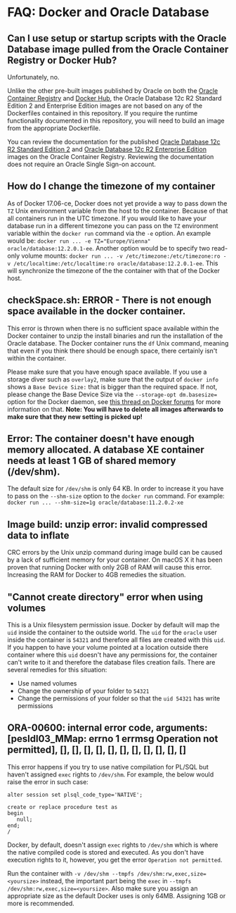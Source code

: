 # FAQ: Docker and Oracle Database

## Can I use setup or startup scripts with the Oracle Database image pulled from the Oracle Container Registry or Docker Hub?
Unfortunately, no. 

Unlike the other pre-built images published by Oracle on both the [Oracle Container Registry](https://container-registry.oracle.com) and [Docker Hub](https://hub.docker.com/search?q=oracle&type=image&image_filter=store), the Oracle Database 12c R2 Standard Edition 2 and Enterprise Edition images are not based on any of the Dockerfiles contained in this repository. If you require the runtime functionality documented in this repository, you will need to build an image from the appropriate Dockerfile. 

You can review the documentation for the published [Oracle Database 12c R2 Standard Edition 2](https://container-registry.oracle.com/pls/apex/f?p=113:4:115514266578664::NO:4:P4_REPOSITORY,AI_REPOSITORY,AI_REPOSITORY_NAME,P4_REPOSITORY_NAME,P4_EULA_ID,P4_BUSINESS_AREA_ID:8,8,Oracle%20Database%20Standard%20Edition%202,Oracle%20Database%20Standard%20Edition%202,1,0&cs=3M7OZKUYUdXrhRcqDYvjcNMWxeKHvx6UsXuvffUQ_Jzxp3L23ABb0HfUj6WwrUFwCIOcQQJi9fvA5cNYNtaZTkw) and [Oracle Database 12c R2 Enterprise Edition](https://container-registry.oracle.com/pls/apex/f?p=113:4:115514266578664::NO:4:P4_REPOSITORY,AI_REPOSITORY,AI_REPOSITORY_NAME,P4_REPOSITORY_NAME,P4_EULA_ID,P4_BUSINESS_AREA_ID:9,9,Oracle%20Database%20Enterprise%20Edition,Oracle%20Database%20Enterprise%20Edition,1,0&cs=3lBoxWZ5InuJuWk8u1uRtc6CDKy3bKfdwUFF4uxS8sl3_E5PEGVWIZxntjcUezVRaePRKf3M8vTVdZifwndd37g) images on the Oracle Container Registry. Reviewing the documentation does not require an Oracle Single Sign-on account.


## How do I change the timezone of my container
As of Docker 17.06-ce, Docker does not yet provide a way to pass down the `TZ` Unix environment variable from the host to the container. Because of that all containers run in the UTC timezone. If you would like to have your database run in a different timezone you can pass on the `TZ` environment variable within the `docker run` command via the `-e` option. An example would be: `docker run ... -e TZ="Europe/Vienna" oracle/database:12.2.0.1-ee`. Another option would be to specify two read-only volume mounts: `docker run ... -v /etc/timezone:/etc/timezone:ro -v /etc/localtime:/etc/localtime:ro oracle/database:12.2.0.1-ee`. This will synchronize the timezone of the the container with that of the Docker host.

## checkSpace.sh: ERROR - There is not enough space available in the docker container.
This error is thrown when there is no sufficient space available within the Docker container to unzip the install binaries and run the installation of the Oracle database. The Docker container runs the `df` Unix command, meaning that even if you think there should be enough space, there certainly isn't within the container.  

Please make sure that you have enough space available. If you use a storage diver such as `overlay2`, make sure that the output of `docker info` shows a `Base Device Size:` that is bigger than the required space. If not, please change the Base Device Size via the `--storage-opt dm.basesize=` option for the Docker daemon, see [this thread on Docker forums](https://forums.docker.com/t/increase-container-volume-disk-size/1652/4) for more information on that. **Note: You will have to delete all images afterwards to make sure that they new setting is picked up!**

## Error: The container doesn't have enough memory allocated. A database XE container needs at least 1 GB of shared memory (/dev/shm).
The default size for `/dev/shm` is only 64 KB. In order to increase it you have to pass on the `--shm-size` option to the `docker run` command. For example: `docker run ... --shm-size=1g oracle/database:11.2.0.2-xe`

## Image build: unzip error: invalid compressed data to inflate
CRC errors by the Unix unzip command during image build can be caused by a lack of sufficient memory for your container. On macOS X it has been proven that running Docker with only 2GB of RAM will cause this error. Increasing the RAM for Docker to 4GB remedies the situation.

## "Cannot create directory" error when using volumes
This is a Unix filesystem permission issue. Docker by default will map the `uid` inside the container to the outside world. The `uid` for the `oracle` user inside the container is `54321` and therefore all files are created with this `uid`. If you happen to have your volume pointed at a location outside there container where this `uid` doesn't have any permissions for, the container can't write to it and therefore the database files creation fails. There are several remedies for this situation:  
* Use named volumes
* Change the ownership of your folder to `54321`
* Change the permissions of your folder so that the `uid 54321` has write permissions

## ORA-00600: internal error code, arguments: [pesldl03_MMap: errno 1 errmsg Operation not permitted], [], [], [], [], [], [], [], [], [], [], []
This error happens if you try to use native compilation for PL/SQL but haven't assigned `exec` rights to `/dev/shm`.
For example, the below would raise the error in such case:
```
alter session set plsql_code_type='NATIVE';

create or replace procedure test as
begin
   null;
end;
/
```
Docker, by default, doesn't assign `exec` rights to `/dev/shm` which is where the native compiled code is stored and executed.
As you don't have execution rights to it, however, you get the error `Operation not permitted`.

Run the container with `-v /dev/shm --tmpfs /dev/shm:rw,exec,size=<yoursize>` instead, the important part being the `exec` in `--tmpfs /dev/shm:rw,exec,size=<yoursize>`.
Also make sure you assign an appropriate size as the default Docker uses is only 64MB. Assigning 1GB or  more is recommended.

